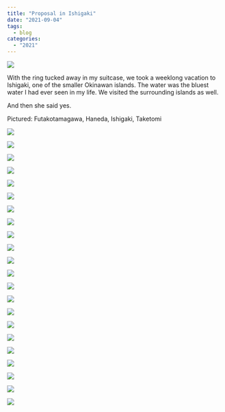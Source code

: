 ```yaml
---
title: "Proposal in Ishigaki"
date: "2021-09-04"
tags: 
  - blog
categories: 
  - "2021"
---
```


![](images/DSCF3062-scaled.jpg)

With the ring tucked away in my suitcase, we took a weeklong vacation to Ishigaki, one of the smaller Okinawan islands. The water was the bluest water I had ever seen in my life. We visited the surrounding islands as well.

And then she said yes.

Pictured: Futakotamagawa, Haneda, Ishigaki, Taketomi

![](images/DSCF2237-scaled.jpg)

![](images/DSCF2341-scaled.jpg)

![](images/DSCF2268-scaled.jpg)

![](images/DSCF2329-scaled.jpg)

![](images/DSCF2616-scaled.jpg)

![](images/DSCF2677-scaled.jpg)

![](images/DSCF2728-scaled.jpg)

![](images/DSCF2943-scaled.jpg)

![](images/DSCF2972-scaled.jpg)

![](images/DSCF2999-scaled.jpg)

![](images/DSCF2876.jpg)

![](images/DSCF3220-scaled.jpg)

![](images/DSCF3424-scaled.jpg)

![](images/DSCF3473-scaled.jpg)

![](images/DSCF3576-scaled.jpg)

![](images/DSCF3605-scaled.jpg)

![](images/DSCF3698-scaled.jpg)

![](images/DSCF3703-scaled.jpg)

![](images/DSCF3748-scaled.jpg)

![](images/DSCF3798-scaled.jpg)

![](images/DSCF3727-scaled.jpg)

![](images/DSCF4413-scaled.jpg)